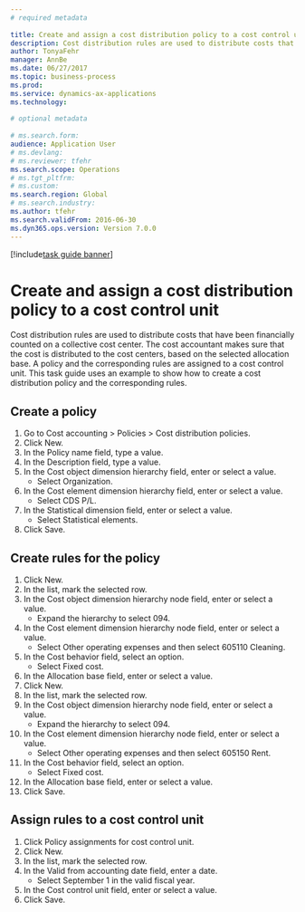 ```yaml
--- 
# required metadata 
 
title: Create and assign a cost distribution policy to a cost control unit
description: Cost distribution rules are used to distribute costs that have been financially counted on a collective cost center. 
author: TonyaFehr 
manager: AnnBe 
ms.date: 06/27/2017
ms.topic: business-process 
ms.prod:  
ms.service: dynamics-ax-applications 
ms.technology:  
 
# optional metadata 
 
# ms.search.form:   
audience: Application User 
# ms.devlang:  
# ms.reviewer: tfehr 
ms.search.scope: Operations 
# ms.tgt_pltfrm:  
# ms.custom:  
ms.search.region: Global
# ms.search.industry: 
ms.author: tfehr 
ms.search.validFrom: 2016-06-30 
ms.dyn365.ops.version: Version 7.0.0 
---
```


[!include[task guide banner](.../includes/task-guide-banner.md)]

# Create and assign a cost distribution policy to a cost control unit

Cost distribution rules are used to distribute costs that have been financially counted on a collective cost center. The cost accountant makes sure that the cost is distributed to the cost centers, based on the selected allocation base. A policy and the corresponding rules are assigned to a cost control unit. This task guide uses an example to show how to create a cost distribution policy and the corresponding rules.


## Create a policy
1. Go to Cost accounting > Policies > Cost distribution policies.
2. Click New.
3. In the Policy name field, type a value.
4. In the Description field, type a value.
5. In the Cost object dimension hierarchy field, enter or select a value.
    * Select Organization.  
6. In the Cost element dimension hierarchy field, enter or select a value.
    * Select CDS P/L.  
7. In the Statistical dimension field, enter or select a value.
    * Select Statistical elements.  
8. Click Save.

## Create rules for the policy
1. Click New.
2. In the list, mark the selected row.
3. In the Cost object dimension hierarchy node field, enter or select a value.
    * Expand the hierarchy to select 094.  
4. In the Cost element dimension hierarchy node field, enter or select a value.
    * Select Other operating expenses and then select 605110 Cleaning.  
5. In the Cost behavior field, select an option.
    * Select Fixed cost.  
6. In the Allocation base field, enter or select a value.
7. Click New.
8. In the list, mark the selected row.
9. In the Cost object dimension hierarchy node field, enter or select a value.
    * Expand the hierarchy to select 094.  
10. In the Cost element dimension hierarchy node field, enter or select a value.
    * Select Other operating expenses and then select 605150 Rent.  
11. In the Cost behavior field, select an option.
    * Select Fixed cost.  
12. In the Allocation base field, enter or select a value.
13. Click Save.

## Assign rules to a cost control unit
1. Click Policy assignments for cost control unit.
2. Click New.
3. In the list, mark the selected row.
4. In the Valid from accounting date field, enter a date.
    * Select September 1 in the valid fiscal year.  
5. In the Cost control unit field, enter or select a value.
6. Click Save.

